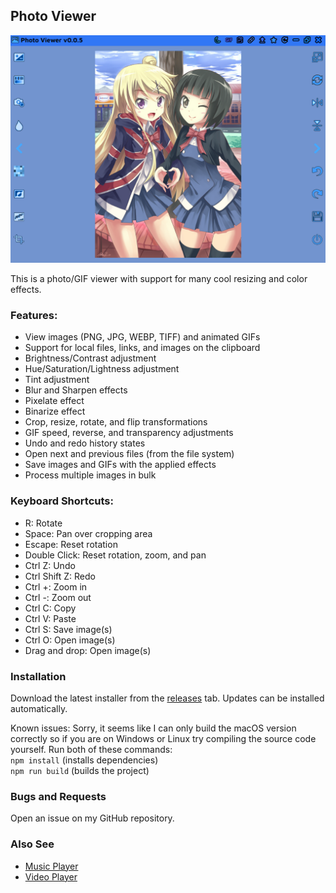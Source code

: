 ## Photo Viewer

<img src="assets/images/readme-light.png">

This is a photo/GIF viewer with support for many cool resizing and color effects.

### Features:
- View images (PNG, JPG, WEBP, TIFF) and animated GIFs
- Support for local files, links, and images on the clipboard
- Brightness/Contrast adjustment
- Hue/Saturation/Lightness adjustment
- Tint adjustment
- Blur and Sharpen effects
- Pixelate effect
- Binarize effect
- Crop, resize, rotate, and flip transformations
- GIF speed, reverse, and transparency adjustments
- Undo and redo history states
- Open next and previous files (from the file system)
- Save images and GIFs with the applied effects
- Process multiple images in bulk

### Keyboard Shortcuts:
- R: Rotate
- Space: Pan over cropping area
- Escape: Reset rotation
- Double Click: Reset rotation, zoom, and pan
- Ctrl Z: Undo
- Ctrl Shift Z: Redo
- Ctrl +: Zoom in
- Ctrl -: Zoom out
- Ctrl C: Copy
- Ctrl V: Paste
- Ctrl S: Save image(s)
- Ctrl O: Open image(s)
- Drag and drop: Open image(s)

### Installation

Download the latest installer from the [releases](https://github.com/Tenpi/Photo-Viewer/releases) tab. Updates can be installed automatically.

Known issues: Sorry, it seems like I can only build the macOS version correctly so if you are on Windows or Linux try compiling the source code yourself. Run both of these commands: \
`npm install` (installs dependencies) \
`npm run build` (builds the project)

### Bugs and Requests

Open an issue on my GitHub repository.

### Also See

- [Music Player](https://github.com/Tenpi/Music-Player)
- [Video Player](https://github.com/Tenpi/Video-Player)
